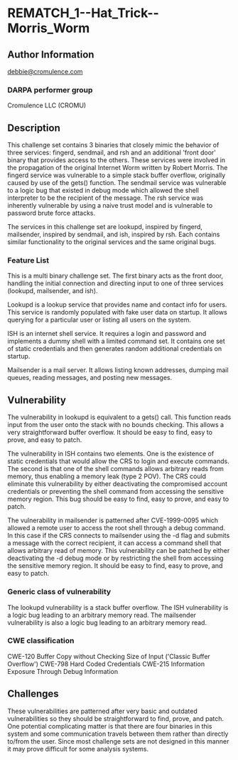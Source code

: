 # REMATCH_1--Hat_Trick--Morris_Worm

## Author Information

debbie@cromulence.com

### DARPA performer group
Cromulence LLC (CROMU)

## Description

This challenge set contains 3 binaries that closely mimic the behavior of three services: fingerd, sendmail, and rsh and an additional 'front door' binary that provides access to the others. These services were involved in the propagation of the original Internet Worm written by Robert Morris. The fingerd service was vulnerable to a simple stack buffer overflow, originally caused by use of the gets() function. The sendmail service was vulnerable to a logic bug that existed in debug mode which allowed the shell interpreter to be the recipient of the message. The rsh service was inherently vulnerable by using a naive trust model and is vulnerable to password brute force attacks.  

The services in this challenge set are lookupd, inspired by fingerd, mailsender, inspired by sendmail, and ish, inspired by rsh. Each contains similar functionality to the original services and the same original bugs. 

### Feature List

This is a multi binary challenge set. The first binary acts as the front door, handling the initial connection and directing input to one of three services (lookupd, mailsender, and ish). 

Lookupd is a lookup service that provides name and contact info for users. This service is randomly populated with fake user data on startup. It allows querying for a particular user or listing all users on the system. 

ISH is an internet shell service. It requires a login and password and implements a dummy shell with a limited command set. It contains one set of static credentials and then generates random additional credentials on startup. 

Mailsender is a mail server. It allows listing known addresses, dumping mail queues, reading messages, and posting new messages. 

## Vulnerability

The vulnerability in lookupd is equivalent to a gets() call. This function reads input from the user onto the stack with no bounds checking. This allows a very straightforward buffer overflow. It should be easy to find, easy to prove, and easy to patch. 

The vulnerability in ISH contains two elements. One is the existence of static credentials that would allow the CRS to login and execute commands. The second is that one of the shell commands allows arbitrary reads from memory, thus enabling a memory leak (type 2 POV). The CRS could eliminate this vulnerability by either deactivating the compromised account credentials or preventing the shell command from accessing the sensitive memory region. This bug should be easy to find, easy to prove, and easy to patch.  

The vulnerability in mailsender is patterned after CVE-1999-0095 which allowed a remote user to access the root shell through a debug command. In this case if the CRS connects to mailsender using the -d flag and submits a message with the correct recipient, it can access a command shell that allows arbitrary read of memory. This vulnerability can be patched by either deactivating the -d debug mode or by restricting the shell from accessing the sensitive memory region. It should be easy to find, easy to prove, and easy to patch. 

### Generic class of vulnerability
The lookupd vulnerability is a stack buffer overflow. 
The ISH vulnerability is a logic bug leading to an arbitrary memory read. 
The mailsender vulnerability is also a logic bug leading to an arbitrary memory read. 

### CWE classification

CWE-120 Buffer Copy without Checking Size of Input ('Classic Buffer Overflow')
CWE-798 Hard Coded Credentials
CWE-215 Information Exposure Through Debug Information

## Challenges
These vulnerabilities are patterned after very basic and outdated vulnerabilities so they should be straightforward to find, prove, and patch. One potential complicating matter is that there are four binaries in this system and some communication travels between them rather than directly to/from the user. Since most challenge sets are not designed in this manner it may prove difficult for some analysis systems. 
